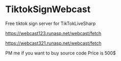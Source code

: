 # TiktokSignWebcast


Free tiktok sign server for TikTokLiveSharp

https://webcast123.runasp.net/webcast/fetch

https://webcast321.runasp.net/webcast/fetch


PM me if you want to buy source code
Price is 500$

